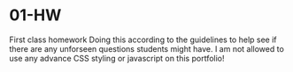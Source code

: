 # 01-HW
First class homework
Doing this according to the guidelines to help see if there are any unforseen questions students might have. I am not allowed to use any advance CSS styling or javascript on this portfolio!
